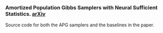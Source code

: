 ### Amortized Population Gibbs Samplers with Neural Sufficient Statistics. [arXiv](https://arxiv.org/abs/1911.01382)

Source code for both the APG samplers and the baselines in the paper.
